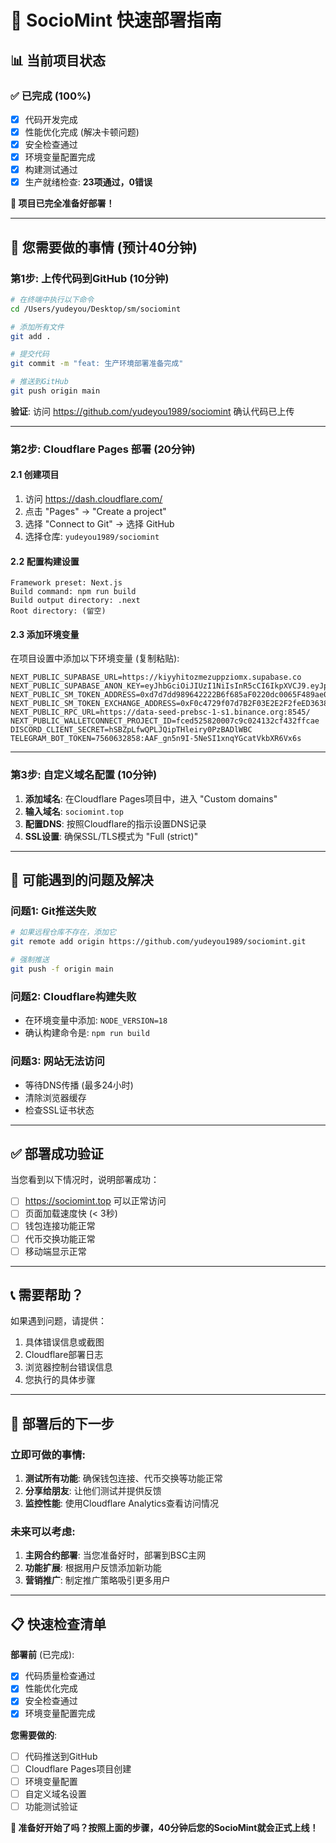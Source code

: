 # 🚀 SocioMint 快速部署指南

## 📊 当前项目状态

### ✅ **已完成 (100%)**
- [x] 代码开发完成
- [x] 性能优化完成 (解决卡顿问题)
- [x] 安全检查通过
- [x] 环境变量配置完成
- [x] 构建测试通过
- [x] 生产就绪检查: **23项通过，0错误**

**🎯 项目已完全准备好部署！**

---

## 🎯 您需要做的事情 (预计40分钟)

### 第1步: 上传代码到GitHub (10分钟)

```bash
# 在终端中执行以下命令
cd /Users/yudeyou/Desktop/sm/sociomint

# 添加所有文件
git add .

# 提交代码
git commit -m "feat: 生产环境部署准备完成"

# 推送到GitHub
git push origin main
```

**验证**: 访问 https://github.com/yudeyou1989/sociomint 确认代码已上传

---

### 第2步: Cloudflare Pages 部署 (20分钟)

#### 2.1 创建项目
1. 访问 https://dash.cloudflare.com/
2. 点击 "Pages" → "Create a project"
3. 选择 "Connect to Git" → 选择 GitHub
4. 选择仓库: `yudeyou1989/sociomint`

#### 2.2 配置构建设置
```
Framework preset: Next.js
Build command: npm run build
Build output directory: .next
Root directory: (留空)
```

#### 2.3 添加环境变量
在项目设置中添加以下环境变量 (复制粘贴):

```
NEXT_PUBLIC_SUPABASE_URL=https://kiyyhitozmezuppziomx.supabase.co
NEXT_PUBLIC_SUPABASE_ANON_KEY=eyJhbGciOiJIUzI1NiIsInR5cCI6IkpXVCJ9.eyJpc3MiOiJzdXBhYmFzZSIsInJlZiI6ImtpeXloaXRvem1lenVwcHppb214Iiwicm9sZSI6ImFub24iLCJpYXQiOjE3NDM2OTA4NjgsImV4cCI6MjA1OTI2Njg2OH0.djjofAxZdg7EeRUixmhUomMOyIDkKU0exxhkW_PtBrg
NEXT_PUBLIC_SM_TOKEN_ADDRESS=0xd7d7dd989642222B6f685aF0220dc0065F489ae0
NEXT_PUBLIC_SM_TOKEN_EXCHANGE_ADDRESS=0xF0c4729f07d7B2F03E2E2F2feED36386Dc8bFb8E
NEXT_PUBLIC_RPC_URL=https://data-seed-prebsc-1-s1.binance.org:8545/
NEXT_PUBLIC_WALLETCONNECT_PROJECT_ID=fced525820007c9c024132cf432ffcae
DISCORD_CLIENT_SECRET=hSBZpLfwQPLJQipTHleiry0PzBADlWBC
TELEGRAM_BOT_TOKEN=7560632858:AAF_gn5n9I-5NeSI1xnqYGcatVkbXR6Vx6s
```

---

### 第3步: 自定义域名配置 (10分钟)

1. **添加域名**: 在Cloudflare Pages项目中，进入 "Custom domains"
2. **输入域名**: `sociomint.top`
3. **配置DNS**: 按照Cloudflare的指示设置DNS记录
4. **SSL设置**: 确保SSL/TLS模式为 "Full (strict)"

---

## 🚨 可能遇到的问题及解决

### 问题1: Git推送失败
```bash
# 如果远程仓库不存在，添加它
git remote add origin https://github.com/yudeyou1989/sociomint.git

# 强制推送
git push -f origin main
```

### 问题2: Cloudflare构建失败
- 在环境变量中添加: `NODE_VERSION=18`
- 确认构建命令是: `npm run build`

### 问题3: 网站无法访问
- 等待DNS传播 (最多24小时)
- 清除浏览器缓存
- 检查SSL证书状态

---

## ✅ 部署成功验证

当您看到以下情况时，说明部署成功：

- [ ] https://sociomint.top 可以正常访问
- [ ] 页面加载速度快 (< 3秒)
- [ ] 钱包连接功能正常
- [ ] 代币交换功能正常
- [ ] 移动端显示正常

---

## 📞 需要帮助？

如果遇到问题，请提供：
1. 具体错误信息或截图
2. Cloudflare部署日志
3. 浏览器控制台错误信息
4. 您执行的具体步骤

---

## 🎉 部署后的下一步

### 立即可做的事情:
1. **测试所有功能**: 确保钱包连接、代币交换等功能正常
2. **分享给朋友**: 让他们测试并提供反馈
3. **监控性能**: 使用Cloudflare Analytics查看访问情况

### 未来可以考虑:
1. **主网合约部署**: 当您准备好时，部署到BSC主网
2. **功能扩展**: 根据用户反馈添加新功能
3. **营销推广**: 制定推广策略吸引更多用户

---

## 📋 快速检查清单

**部署前** (已完成):
- [x] 代码质量检查通过
- [x] 性能优化完成
- [x] 安全检查通过
- [x] 环境变量配置完成

**您需要做的**:
- [ ] 代码推送到GitHub
- [ ] Cloudflare Pages项目创建
- [ ] 环境变量配置
- [ ] 自定义域名设置
- [ ] 功能测试验证

**🚀 准备好开始了吗？按照上面的步骤，40分钟后您的SocioMint就会正式上线！**
